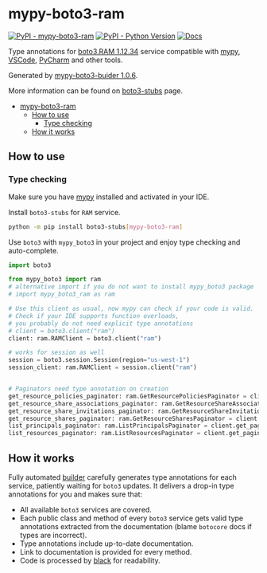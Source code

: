 # mypy-boto3-ram

[![PyPI - mypy-boto3-ram](https://img.shields.io/pypi/v/mypy-boto3-ram.svg?color=blue)](https://pypi.org/project/mypy-boto3-ram)
[![PyPI - Python Version](https://img.shields.io/pypi/pyversions/mypy-boto3-ram.svg?color=blue)](https://pypi.org/project/mypy-boto3-ram)
[![Docs](https://img.shields.io/readthedocs/mypy-boto3-builder.svg?color=blue)](https://mypy-boto3-builder.readthedocs.io/)

Type annotations for
[boto3.RAM 1.12.34](https://boto3.amazonaws.com/v1/documentation/api/1.12.34/reference/services/ram.html#RAM) service
compatible with [mypy](https://github.com/python/mypy), [VSCode](https://code.visualstudio.com/),
[PyCharm](https://www.jetbrains.com/pycharm/) and other tools.

Generated by [mypy-boto3-buider 1.0.6](https://github.com/vemel/mypy_boto3_builder).

More information can be found on [boto3-stubs](https://pypi.org/project/boto3-stubs/) page.

- [mypy-boto3-ram](#mypy-boto3-ram)
  - [How to use](#how-to-use)
    - [Type checking](#type-checking)
  - [How it works](#how-it-works)

## How to use

### Type checking

Make sure you have [mypy](https://github.com/python/mypy) installed and activated in your IDE.

Install `boto3-stubs` for `RAM` service.

```bash
python -m pip install boto3-stubs[mypy-boto3-ram]
```

Use `boto3` with `mypy_boto3` in your project and enjoy type checking and auto-complete.

```python
import boto3

from mypy_boto3 import ram
# alternative import if you do not want to install mypy_boto3 package
# import mypy_boto3_ram as ram

# Use this client as usual, now mypy can check if your code is valid.
# Check if your IDE supports function overloads,
# you probably do not need explicit type annotations
# client = boto3.client("ram")
client: ram.RAMClient = boto3.client("ram")

# works for session as well
session = boto3.session.Session(region="us-west-1")
session_client: ram.RAMClient = session.client("ram")


# Paginators need type annotation on creation
get_resource_policies_paginator: ram.GetResourcePoliciesPaginator = client.get_paginator("get_resource_policies")
get_resource_share_associations_paginator: ram.GetResourceShareAssociationsPaginator = client.get_paginator("get_resource_share_associations")
get_resource_share_invitations_paginator: ram.GetResourceShareInvitationsPaginator = client.get_paginator("get_resource_share_invitations")
get_resource_shares_paginator: ram.GetResourceSharesPaginator = client.get_paginator("get_resource_shares")
list_principals_paginator: ram.ListPrincipalsPaginator = client.get_paginator("list_principals")
list_resources_paginator: ram.ListResourcesPaginator = client.get_paginator("list_resources")
```

## How it works

Fully automated [builder](https://github.com/vemel/mypy_boto3_builder) carefully generates
type annotations for each service, patiently waiting for `boto3` updates. It delivers
a drop-in type annotations for you and makes sure that:

- All available `boto3` services are covered.
- Each public class and method of every `boto3` service gets valid type annotations
  extracted from the documentation (blame `botocore` docs if types are incorrect).
- Type annotations include up-to-date documentation.
- Link to documentation is provided for every method.
- Code is processed by [black](https://github.com/psf/black) for readability.